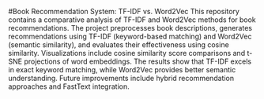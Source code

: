 #Book Recommendation System: TF-IDF vs. Word2Vec
This repository contains a comparative analysis of TF-IDF and Word2Vec methods for book recommendations. The project preprocesses book descriptions, generates recommendations using TF-IDF (keyword-based matching) and Word2Vec (semantic similarity), and evaluates their effectiveness using cosine similarity. Visualizations include cosine similarity score comparisons and t-SNE projections of word embeddings. The results show that TF-IDF excels in exact keyword matching, while Word2Vec provides better semantic understanding. Future improvements include hybrid recommendation approaches and FastText integration.

